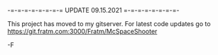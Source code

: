 -=-=-=-=-=-=-=-= UPDATE 09.15.2021 =-=-=-=-=-=-=-=-

This project has moved to my gitserver.  For latest code updates go to
https://git.fratm.com:3000/Fratm/McSpaceShooter

-F
